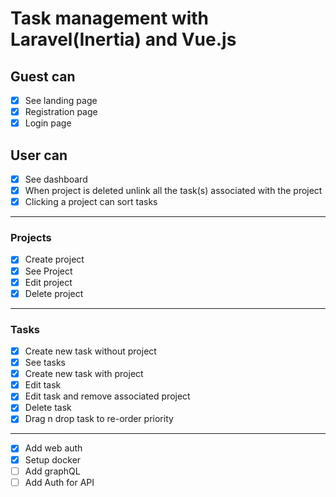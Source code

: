 # Task management with Laravel(Inertia) and Vue.js

## Guest can

- [x] See landing page
- [x] Registration page
- [x] Login page

## User can

- [x] See dashboard  
- [x] When project is deleted unlink all the task(s) associated with the project  
- [x] Clicking a project can sort tasks

---

### Projects

- [x] Create project  
- [x] See Project  
- [x] Edit project  
- [x] Delete project

---

### Tasks

- [x] Create new task without project
- [x] See tasks  
- [x] Create new task with project
- [x] Edit task
- [x] Edit task and remove associated project
- [x] Delete task
- [x] Drag n drop task to re-order priority

---

- [x] Add web auth
- [x] Setup docker
- [ ] Add graphQL
- [ ] Add Auth for API
